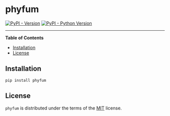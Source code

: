 # phyfum

[![PyPI - Version](https://img.shields.io/pypi/v/phyfum.svg)](https://pypi.org/project/phyfum)
[![PyPI - Python Version](https://img.shields.io/pypi/pyversions/phyfum.svg)](https://pypi.org/project/phyfum)

-----

**Table of Contents**

- [Installation](#installation)
- [License](#license)

## Installation

```console
pip install phyfum
```

## License

`phyfum` is distributed under the terms of the [MIT](https://spdx.org/licenses/MIT.html) license.
